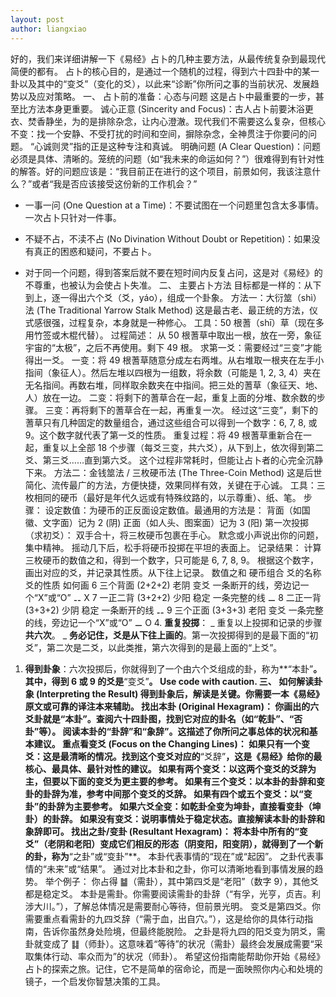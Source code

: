 ```yaml
---
layout: post
author: liangxiao
---
```


好的，我们来详细讲解一下《易经》占卜的几种主要方法，从最传统复杂到最现代简便的都有。
占卜的核心目的，是通过一个随机的过程，得到六十四卦中的某一卦以及其中的“变爻”（变化的爻），以此来“诊断”你所问之事的当前状况、发展趋势以及应对策略。
一、 占卜前的准备：心态与问题
这是占卜中最重要的一步，甚至比方法本身更重要。
诚心正意 (Sincerity and Focus)：古人占卜前要沐浴更衣、焚香静坐，为的是排除杂念，让内心澄澈。现代我们不需要这么复杂，但核心不变：找一个安静、不受打扰的时间和空间，摒除杂念，全神贯注于你要问的问题。 “心诚则灵”指的正是这种专注和真诚。
明确问题 (A Clear Question)：问题必须是具体、清晰的。笼统的问题（如“我未来的命运如何？”）很难得到有针对性的解答。好的问题应该是：“我目前正在进行的这个项目，前景如何，我该注意什么？”或者“我是否应该接受这份新的工作机会？”

- 一事一问 (One Question at a Time)：不要试图在一个问题里包含太多事情。一次占卜只针对一件事。

- 不疑不占，不渎不占 (No Divination Without Doubt or Repetition)：如果没有真正的困惑和疑问，不要占卜。

- 对于同一个问题，得到答案后就不要在短时间内反复占问，这是对《易经》的不尊重，也被认为会使占卜失准。
  二、 主要占卜方法
  目标都是一样的：从下到上，逐一得出六个爻（爻，yáo），组成一个卦象。
  方法一：大衍筮（shì）法 (The Traditional Yarrow Stalk Method)
  这是最古老、最正统的方法，仪式感很强，过程复杂，本身就是一种修心。
  工具：50 根蓍（shī）草（现在多用竹签或木棍代替）。
  过程简述：
  从 50 根蓍草中取出一根，放在一旁，象征宇宙的“太极”，之后不再使用。剩下 49 根。
  求第一爻：需要经过“三变”才能得出一爻。
  一变：将 49 根蓍草随意分成左右两堆。从右堆取一根夹在左手小指间（象征人）。然后左堆以四根为一组数，将余数（可能是 1, 2, 3, 4）夹在无名指间。再数右堆，同样取余数夹在中指间。把三处的蓍草（象征天、地、人）放在一边。
  二变：将剩下的蓍草合在一起，重复上面的分堆、数余数的步骤。
  三变：再将剩下的蓍草合在一起，再重复一次。
  经过这“三变”，剩下的蓍草只有几种固定的数量组合，通过这些组合可以得到一个数字：6, 7, 8, 或 9。这个数字就代表了第一爻的性质。
  重复过程：将 49 根蓍草重新合在一起，重复以上全部 18 个步骤（每爻三变，共六爻），从下到上，依次得到第二爻、第三爻……直到第六爻。
  这个过程非常耗时，但能让占卜者的心完全沉静下来。
  方法二：金钱筮法 / 三枚硬币法 (The Three-Coin Method)
  这是后世简化、流传最广的方法，方便快捷，效果同样有效，关键在于心诚。
  工具：三枚相同的硬币（最好是年代久远或有特殊纹路的，以示尊重）、纸、笔。
  步骤：
  设定数值：为硬币的正反面设定数值。最通用的方法是：
  背面（如国徽、文字面）记为 2 (阴)
  正面（如人头、图案面）记为 3 (阳)
  第一次投掷（求初爻）：
  双手合十，将三枚硬币包裹在手心。
  默念或小声说出你的问题，集中精神。
  摇动几下后，松手将硬币投掷在平坦的表面上。
  记录结果：
  计算三枚硬币的数值之和，得到一个数字，只可能是 6, 7, 8, 9。
  根据这个数字，画出对应的爻，并记录其性质。从下往上记录。
  数值之和 硬币组合 爻的名称 爻的性质 如何画
  6 三个背面 (2+2+2) 老阴 变爻 一条断开的线，旁边记一个“X”或“O” ⚋ X
  7 一正二背 (3+2+2) 少阳 稳定 一条完整的线 ⚊
  8 二正一背 (3+3+2) 少阴 稳定 一条断开的线 ⚋
  9 三个正面 (3+3+3) 老阳 变爻 一条完整的线，旁边记一个“X”或“O” ⚊ O 4. **重复投掷**：
  _ 重复以上投掷和记录的步骤**共六次**。
  _ **务必记住，爻是从下往上画的**。第一次投掷得到的是最下面的“初爻”，第二次是二爻，以此类推，第六次得到的是最上面的“上爻”。

1.  **得到卦象**：六次投掷后，你就得到了一个由六个爻组成的卦，称为**“本卦”**。其中，得到 6 或 9 的爻是**“变爻”**。
    Use code with caution.
    三、 如何解读卦象 (Interpreting the Result)
    得到卦象后，解读是关键。你需要一本《易经》原文或可靠的译注本来辅助。
    找出本卦 (Original Hexagram)：
    你画出的六爻卦就是“本卦”。查阅六十四卦图，找到它对应的卦名（如“乾卦”、“否卦”等）。
    阅读本卦的“卦辞”和“象辞”。这描述了你所问之事总体的状况和基本建议。
    重点看变爻 (Focus on the Changing Lines)：
    如果只有一个变爻：这是最清晰的情况。找到这个变爻对应的**“爻辞”**，这是《易经》给你的最核心、最具体、最针对性的建议。
    如果有两个变爻：以这两个变爻的爻辞为主，但要以下面的变爻为更主要的参考。
    如果有三个变爻：以本卦的卦辞和变卦的卦辞为准，参考中间那个变爻的爻辞。
    如果有四个或五个变爻：以“变卦”的卦辞为主要参考。
    如果六爻全变：如乾卦全变为坤卦，直接看变卦（坤卦）的卦辞。
    如果没有变爻：说明事情处于稳定状态。直接解读本卦的卦辞和象辞即可。
    找出之卦/变卦 (Resultant Hexagram)：
    将本卦中所有的“变爻”（老阴和老阳）变成它们相反的形态（阴变阳，阳变阴），就得到了一个新的卦，称为**“之卦”或“变卦”**。
    本卦代表事情的“现在”或“起因”。
    之卦代表事情的“未来”或“结果”。
    通过对比本卦和之卦，你可以清晰地看到事情发展的趋势。
    举个例子：
    你占得 ䷄（需卦），其中第四爻是“老阳”（数字 9），其他爻都是稳定爻。
    本卦是需卦。你需要阅读需卦的卦辞（“有孚，光亨，贞吉。利涉大川。”），了解总体情况是需要耐心等待，但前景光明。
    变爻是第四爻。你需要重点看需卦的九四爻辞（“需于血，出自穴。”），这是给你的具体行动指南，告诉你虽然身处险境，但最终能脱险。
    之卦是将九四的阳爻变为阴爻，需卦就变成了 ䷆（师卦）。这意味着“等待”的状况（需卦）最终会发展成需要“采取集体行动、率众而为”的状况（师卦）。
    希望这份指南能帮助你开始《易经》占卜的探索之旅。记住，它不是简单的宿命论，而是一面映照你内心和处境的镜子，一个启发你智慧决策的工具。
